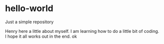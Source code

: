 # hello-world

Just a simple repository

Henry here a little about myself.
I am learning how to do a little bit of coding.
I hope it all works out in the end.
ok

